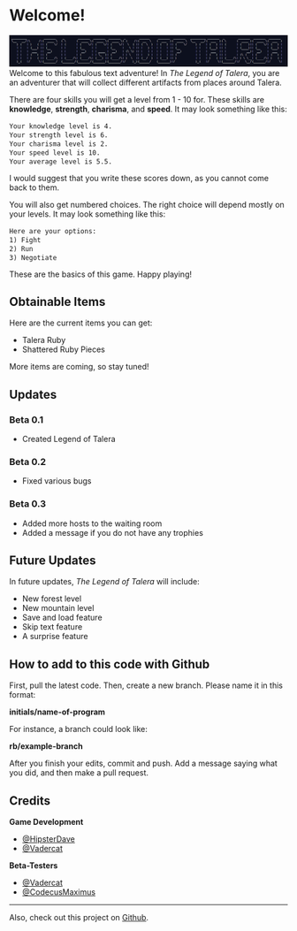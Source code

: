 # Welcome!

![Legend of Talera](images/title.png)
Welcome to this fabulous text adventure! In _The Legend of Talera_, you are an adventurer that will collect different artifacts from places around Talera.

There are four skills you will get a level from 1 - 10 for. These skills are **knowledge**, **strength**, **charisma**, and **speed**. It may look something like this:
```
Your knowledge level is 4.
Your strength level is 6.
Your charisma level is 2.
Your speed level is 10.
Your average level is 5.5.
```
I would suggest that you write these scores down, as you cannot come back to them.

You will also get numbered choices. The right choice will depend mostly on your levels. It may look something like this:
```
Here are your options:
1) Fight
2) Run
3) Negotiate
```
These are the basics of this game. Happy playing!
## Obtainable Items
Here are the current items you can get:
 - Talera Ruby
 - Shattered Ruby Pieces

More items are coming, so stay tuned!
## Updates
### Beta 0.1
 - Created Legend of Talera
### Beta 0.2
 - Fixed various bugs
### Beta 0.3
 - Added more hosts to the waiting room
 - Added a message if you do not have any trophies

## Future Updates
In future updates, _The Legend of Talera_ will include:
 - New forest level
 - New mountain level
 - Save and load feature
 - Skip text feature
 - A surprise feature

## How to add to this code with Github
First, pull the latest code.
Then, create a new branch. Please name it in this format:

**initials/name-of-program**

For instance, a branch could look like:

**rb/example-branch**

After you finish your edits, commit and push. Add a message saying what you did, and then make a pull request.

## Credits
**Game Development**
 - [@HipsterDave](https://repl.it/@HipsterDave "HipsterDave")
 - [@Vadercat](https://repl.it/@Vadercat "Vadercat")

**Beta-Testers**
 - [@Vadercat](https://repl.it/@Vadercat "Vadercat")
 - [@CodecusMaximus](https://repl.it/@CodecusMaximus "CodecusMaximus")
___
Also, check out this project on [Github](https://github.com/HipsterDave/The-Legend-of-Talera).
